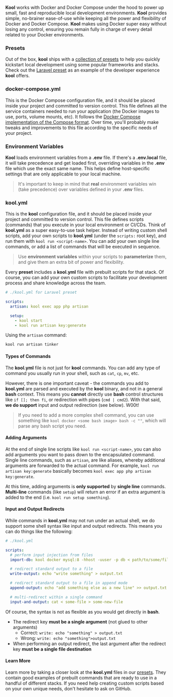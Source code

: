 **Kool** works with Docker and Docker Compose under the hood to power up small, fast and reproducible local development environments. **Kool** provides simple, no-brainer ease-of-use while keeping all the power and flexibility of Docker and Docker Compose. **Kool** makes using Docker super easy without losing any control, ensuring you remain fully in charge of every detail related to your Docker environments.

### Presets

Out of the box, **kool** ships with a [collection of presets](https://kool.dev/docs/presets/introduction) to help you quickly kickstart local development using some popular frameworks and stacks. Check out the [Laravel preset](https://kool.dev/docs/presets/laravel) as an example of the developer experience **kool** offers.

### docker-compose.yml

This is the Docker Compose configuration file, and it should be placed inside your project and committed to version control. This file defines all the service containers needed to run your application (the Docker images to use, ports, volume mounts, etc). It follows the [Docker Compose implementation of the Compose format](https://docs.docker.com/compose/compose-file/). Over time, you'll probably make tweaks and improvements to this file according to the specific needs of your project.

### Environment Variables

**Kool** loads environment variables from a **.env** file. If there's a **.env.local** file, it will take precedence and get loaded first, overriding variables in the **.env** file which use the exact same name. This helps define host-specific settings that are only applicable to your local machine.

> It's important to keep in mind that **real** environment variables win (take precedence) over variables defined in your **.env** files.

### kool.yml

This is the **kool** configuration file, and it should be placed inside your project and committed to version control. This file defines scripts (commands) that you execute in your local environment or CI/CDs. Think of **kool.yml** as a super easy-to-use task helper. Instead of writing custom shell scripts, add your own scripts to **kool.yml** (under the `scripts:` root key), and run them with `kool run <script-name>`. You can add your own single line commands, or add a list of commands that will be executed in sequence.

> Use **environment variables** within your scripts to **parameterize** them, and give them an extra bit of power and flexibility.

Every **preset** includes a **kool.yml** file with prebuilt scripts for that stack. Of course, you can add your own custom scripts to facilitate your development process and share knowledge across the team.

```yaml
# ./kool.yml for Laravel preset

scripts:
  artisan: kool exec app php artisan

  setup:
    - kool start
    - kool run artisan key:generate
```

Using the `artisan` command:

```bash
kool run artisan tinker
```

#### Types of Commands

The **kool.yml** file is not just for **kool** commands. You can add any type of command you usually run in your shell, such as `cat`, `cp`, `mv`, etc.

However, there is one important caveat - the commands you add to **kool.yml** are parsed and executed by the **kool** binary, and not in a general **bash** context. This means you **cannot** directly use **bash** control structures like `if []; then fi`, or redirection with pipes (`cmd | cmd2`). With that said, **we do support** input and output redirection (see below). W00t!

> If you need to add a more complex shell command, you can use something like `kool docker <some bash image> bash -c ""`, which will parse any bash script you need.

#### Adding Arguments

At the end of single line scripts like `kool run <script-name>`, you can also add arguments you want to pass down to the encapsulated command. Single line commands, such as `artisan`, are like aliases, whereby additional arguments are forwarded to the actual command. For example, `kool run artisan key:generate` basically becomes `kool exec app php artisan key:generate`.

At this time, adding arguments is **only supported** by **single line** commands. **Multi-line** commands (like `setup`) will return an error if an extra argument is added to the end (i.e. `kool run setup something`).

#### Input and Output Redirects

While commands in **kool.yml** may not run under an actual shell, we do support some shell syntax like input and output redirects. This means you can do things like the following:

```yaml
# ./kool.yml

scripts:
  # perform input injection from files
  import-db: kool docker mysql:8 -hhost -uuser -p db < path/to/some/file.sql

  # redirect standard output to a file
  write-output: echo "write something" > output.txt

  # redirect standard output to a file in append mode
  append-output: echo "add something else as a new line" >> output.txt

  # multi-redirect within a single command
  input-and-output: cat < some-file > some-new-file
```

Of course, the syntax is not as flexible as you would get directly in **bash**.

- The redirect key **must be a single argument** (not glued to other arguments)
	- Correct: `write: echo "something" > output.txt`
	- Wrong: `write: echo "something">output.txt`
- When performing an output redirect, the last argument after the redirect key **must be a single file destination**

#### Learn More

Learn more by taking a closer look at the **kool.yml** files in our [presets](https://kool.dev/docs/presets/introduction). They contain good examples of prebuilt commands that are ready to use in a handful of different stacks. If you need help creating custom scripts based on your own unique needs, don't hesitate to ask on GitHub.
